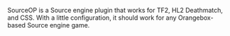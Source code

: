 SourceOP is a Source engine plugin that works for TF2, HL2 Deathmatch, and CSS. With a little configuration, it should work for any Orangebox-based Source engine game.